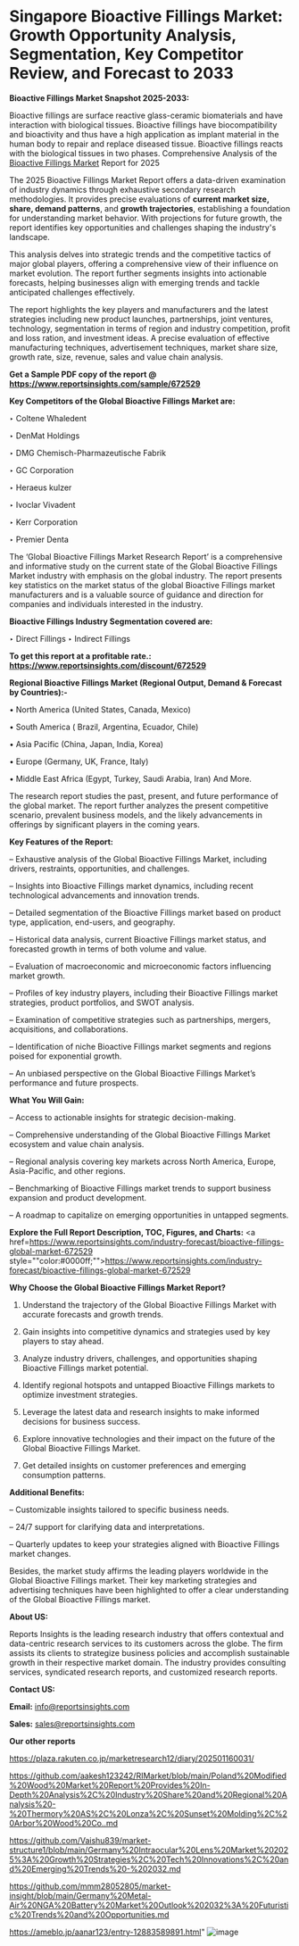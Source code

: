 # Singapore Bioactive Fillings Market: Growth Opportunity Analysis, Segmentation, Key Competitor Review, and Forecast to 2033

<strong>Bioactive Fillings Market Snapshot 2025-2033:</strong>

Bioactive fillings are surface reactive glass-ceramic biomaterials and have interaction with biological tissues. Bioactive fillings have biocompatibility and bioactivity and thus have a high application as implant material in the human body to repair and replace diseased tissue. Bioactive fillings reacts with the biological tissues in two phases. Comprehensive Analysis of the <a href=https://www.reportsinsights.com/sample/672529>Bioactive Fillings Market</a> Report for 2025

The 2025 Bioactive Fillings Market Report offers a data-driven examination of industry dynamics through exhaustive secondary research methodologies. It provides precise evaluations of <strong>current market size, share, demand patterns</strong>, and <strong>growth trajectories</strong>, establishing a foundation for understanding market behavior. With projections for future growth, the report identifies key opportunities and challenges shaping the industry's landscape.

This analysis delves into strategic trends and the competitive tactics of major global players, offering a comprehensive view of their influence on market evolution. The report further segments insights into actionable forecasts, helping businesses align with emerging trends and tackle anticipated challenges effectively.

The report highlights the key players and manufacturers and the latest strategies including new product launches, partnerships, joint ventures, technology, segmentation in terms of region and industry competition, profit and loss ration, and investment ideas. A precise evaluation of effective manufacturing techniques, advertisement techniques, market share size, growth rate, size, revenue, sales and value chain analysis.

<strong>Get a Sample PDF copy of the report @ <a href=https://www.reportsinsights.com/sample/672529 style=color:#0000ff;>https://www.reportsinsights.com/sample/672529</a></strong>

<strong>Key Competitors of the Global Bioactive Fillings Market are:</strong>

‣ Coltene Whaledent

‣ DenMat Holdings

‣ DMG Chemisch-Pharmazeutische Fabrik

‣ GC Corporation

‣ Heraeus kulzer

‣ Ivoclar Vivadent

‣ Kerr Corporation

‣ Premier Denta

The ‘Global Bioactive Fillings Market Research Report’ is a comprehensive and informative study on the current state of the Global Bioactive Fillings Market industry with emphasis on the global industry. The report presents key statistics on the market status of the global Bioactive Fillings market manufacturers and is a valuable source of guidance and direction for companies and individuals interested in the industry.

<strong>Bioactive Fillings Industry Segmentation covered are:</strong>

‣ Direct Fillings
‣ Indirect Fillings

<strong>To get this report at a profitable rate.: <a href=https://www.reportsinsights.com/discount/672529 style=color:#0000ff;>https://www.reportsinsights.com/discount/672529</a></strong>

<strong>Regional Bioactive Fillings Market (Regional Output, Demand &amp; Forecast by Countries):-</strong>

• North America (United States, Canada, Mexico)

• South America ( Brazil, Argentina, Ecuador, Chile)

• Asia Pacific (China, Japan, India, Korea)

• Europe (Germany, UK, France, Italy)

• Middle East Africa (Egypt, Turkey, Saudi Arabia, Iran) And More.

The research report studies the past, present, and future performance of the global market. The report further analyzes the present competitive scenario, prevalent business models, and the likely advancements in offerings by significant players in the coming years.

<strong>Key Features of the Report:</strong>

– Exhaustive analysis of the Global Bioactive Fillings Market, including drivers, restraints, opportunities, and challenges.

– Insights into Bioactive Fillings market dynamics, including recent technological advancements and innovation trends.

– Detailed segmentation of the Bioactive Fillings market based on product type, application, end-users, and geography.

– Historical data analysis, current Bioactive Fillings market status, and forecasted growth in terms of both volume and value.

– Evaluation of macroeconomic and microeconomic factors influencing market growth.

– Profiles of key industry players, including their Bioactive Fillings market strategies, product portfolios, and SWOT analysis.

– Examination of competitive strategies such as partnerships, mergers, acquisitions, and collaborations.

– Identification of niche Bioactive Fillings market segments and regions poised for exponential growth.

– An unbiased perspective on the Global Bioactive Fillings Market’s performance and future prospects.

<strong>What You Will Gain:</strong>

– Access to actionable insights for strategic decision-making.

– Comprehensive understanding of the Global Bioactive Fillings Market ecosystem and value chain analysis.

– Regional analysis covering key markets across North America, Europe, Asia-Pacific, and other regions.

– Benchmarking of Bioactive Fillings market trends to support business expansion and product development.

– A roadmap to capitalize on emerging opportunities in untapped segments.

<strong>Explore the Full Report Description, TOC, Figures, and Charts:</strong>
<a href=https://www.reportsinsights.com/industry-forecast/bioactive-fillings-global-market-672529 style=""color:#0000ff;"">https://www.reportsinsights.com/industry-forecast/bioactive-fillings-global-market-672529</a>

<strong>Why Choose the Global Bioactive Fillings Market Report?</strong>

1. Understand the trajectory of the Global Bioactive Fillings Market with accurate forecasts and growth trends.

2. Gain insights into competitive dynamics and strategies used by key players to stay ahead.

3. Analyze industry drivers, challenges, and opportunities shaping Bioactive Fillings market potential.

4. Identify regional hotspots and untapped Bioactive Fillings markets to optimize investment strategies.

5. Leverage the latest data and research insights to make informed decisions for business success.

6. Explore innovative technologies and their impact on the future of the Global Bioactive Fillings Market.

7. Get detailed insights on customer preferences and emerging consumption patterns.

<strong>Additional Benefits:</strong>

– Customizable insights tailored to specific business needs.

– 24/7 support for clarifying data and interpretations.

– Quarterly updates to keep your strategies aligned with Bioactive Fillings market changes.

Besides, the market study affirms the leading players worldwide in the Global Bioactive Fillings market. Their key marketing strategies and advertising techniques have been highlighted to offer a clear understanding of the Global Bioactive Fillings market.

<strong><strong>About US</strong>:</strong>

Reports Insights is the leading research industry that offers contextual and data-centric research services to its customers across the globe. The firm assists its clients to strategize business policies and accomplish sustainable growth in their respective market domain. The industry provides consulting services, syndicated research reports, and customized research reports.

<strong>Contact US:</strong>

<p class=><b>Email:</b> <a href=mailto:info@reportsinsights.com>info@reportsinsights.com</a></p>
<p class=><b>Sales:</b> <a href=mailto:sales@reportsinsights.com>sales@reportsinsights.com</a></p>

<strong>Our other reports</strong>

<a href=https://plaza.rakuten.co.jp/marketresearch12/diary/202501160031/>https://plaza.rakuten.co.jp/marketresearch12/diary/202501160031/</a>

<a href=https://github.com/aakesh123242/RIMarket/blob/main/Poland%20Modified%20Wood%20Market%20Report%20Provides%20In-Depth%20Analysis%2C%20Industry%20Share%20and%20Regional%20Analysis%20-%20Thermory%20AS%2C%20Lonza%2C%20Sunset%20Molding%2C%20Arbor%20Wood%20Co..md>https://github.com/aakesh123242/RIMarket/blob/main/Poland%20Modified%20Wood%20Market%20Report%20Provides%20In-Depth%20Analysis%2C%20Industry%20Share%20and%20Regional%20Analysis%20-%20Thermory%20AS%2C%20Lonza%2C%20Sunset%20Molding%2C%20Arbor%20Wood%20Co..md</a>

<a href=https://github.com/Vaishu839/market-structure1/blob/main/Germany%20Intraocular%20Lens%20Market%202025%3A%20Growth%20Strategies%2C%20Tech%20Innovations%2C%20and%20Emerging%20Trends%20-%202032.md>https://github.com/Vaishu839/market-structure1/blob/main/Germany%20Intraocular%20Lens%20Market%202025%3A%20Growth%20Strategies%2C%20Tech%20Innovations%2C%20and%20Emerging%20Trends%20-%202032.md</a>

<a href=https://github.com/mmm28052805/market-insight/blob/main/Germany%20Metal-Air%20NGA%20Battery%20Market%20Outlook%202032%3A%20Futuristic%20Trends%20and%20Opportunities.md>https://github.com/mmm28052805/market-insight/blob/main/Germany%20Metal-Air%20NGA%20Battery%20Market%20Outlook%202032%3A%20Futuristic%20Trends%20and%20Opportunities.md</a>

<a href=https://ameblo.jp/aanar123/entry-12883589891.html>https://ameblo.jp/aanar123/entry-12883589891.html</a>"
![image](https://github.com/user-attachments/assets/cefe1e22-c0e0-4895-9279-6268a4a40c0f)
